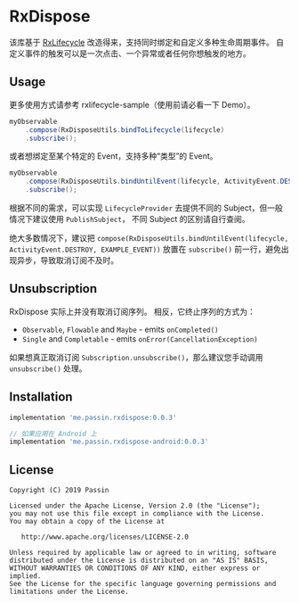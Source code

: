 # RxDispose

该库基于 [RxLifecycle](https://github.com/trello/RxLifecycle) 改造得来，支持同时绑定和自定义多种生命周期事件。
自定义事件的触发可以是一次点击、一个异常或者任何你想触发的地方。

## Usage

更多使用方式请参考 rxlifecycle-sample（使用前请必看一下 Demo）。

```java
myObservable
    .compose(RxDisposeUtils.bindToLifecycle(lifecycle)
    .subscribe();
```

或者想绑定至某个特定的 Event，支持多种“类型”的 Event。

```java
myObservable
    .compose(RxDisposeUtils.bindUntilEvent(lifecycle, ActivityEvent.DESTROY, EXAMPLE_EVENT))
    .subscribe();
```

根据不同的需求，可以实现 `LifecycleProvider` 去提供不同的 Subject，但一般情况下建议使用 `PublishSubject`，
不同 Subject 的区别请自行查阅。

绝大多数情况下，建议把 `compose(RxDisposeUtils.bindUntilEvent(lifecycle, ActivityEvent.DESTROY, EXAMPLE_EVENT))` 放置在 `subscribe()` 前一行，避免出现异步，导致取消订阅不及时。

## Unsubscription

RxDispose 实际上并没有取消订阅序列。 相反，它终止序列的方式为：

- `Observable`, `Flowable` and `Maybe` - emits `onCompleted()`
- `Single` and `Completable` - emits `onError(CancellationException)`

如果想真正取消订阅 `Subscription.unsubscribe()`，那么建议您手动调用 `unsubscribe()` 处理。

## Installation

```gradle
implementation 'me.passin.rxdispose:0.0.3'

// 如果应用在 Android 上
implementation 'me.passin.rxdispose-android:0.0.3'
```

## License

    Copyright (C) 2019 Passin

    Licensed under the Apache License, Version 2.0 (the "License");
    you may not use this file except in compliance with the License.
    You may obtain a copy of the License at

       http://www.apache.org/licenses/LICENSE-2.0

    Unless required by applicable law or agreed to in writing, software
    distributed under the License is distributed on an "AS IS" BASIS,
    WITHOUT WARRANTIES OR CONDITIONS OF ANY KIND, either express or implied.
    See the License for the specific language governing permissions and
    limitations under the License.
